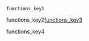 ```ngMeta
functions_key1
```

functions_key2[functions_key3](https://saral.navgurukul.org/course/99)


functions_key4
